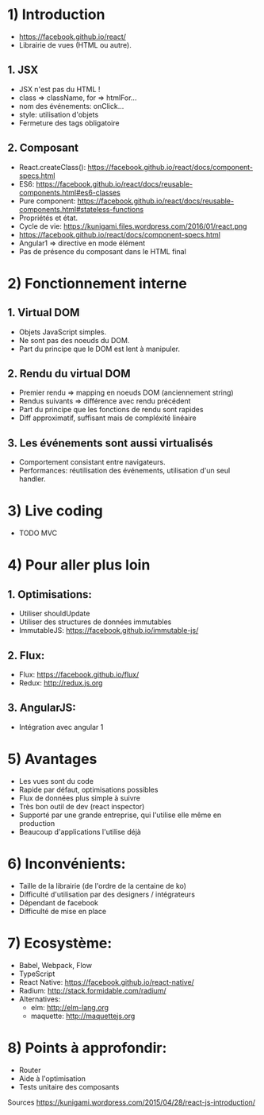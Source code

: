 # 1) Introduction
 - https://facebook.github.io/react/
 - Librairie de vues (HTML ou autre).

## 1. JSX
 - JSX n'est pas du HTML !
 - class => className, for => htmlFor...
 - nom des événements: onClick...
 - style: utilisation d'objets
 - Fermeture des tags obligatoire

## 2. Composant
 - React.createClass(): https://facebook.github.io/react/docs/component-specs.html
 - ES6: https://facebook.github.io/react/docs/reusable-components.html#es6-classes
 - Pure component: https://facebook.github.io/react/docs/reusable-components.html#stateless-functions
 - Propriétés et état.
 - Cycle de vie: https://kunigami.files.wordpress.com/2016/01/react.png
 - https://facebook.github.io/react/docs/component-specs.html
 - Angular1 => directive en mode élément
 - Pas de présence du composant dans le HTML final

# 2) Fonctionnement interne
## 1. Virtual DOM
 - Objets JavaScript simples.
 - Ne sont pas des noeuds du DOM.
 - Part du principe que le DOM est lent à manipuler.
## 2. Rendu du virtual DOM
 - Premier rendu => mapping en noeuds DOM (anciennement string)
 - Rendus suivants => différence avec rendu précédent
 - Part du principe que les fonctions de rendu sont rapides
 - Diff approximatif, suffisant mais de compléxité linéaire
## 3. Les événements sont aussi virtualisés
 - Comportement consistant entre navigateurs.
 - Performances: réutilisation des événements, utilisation d'un seul handler.

# 3) Live coding
 - TODO MVC

# 4) Pour aller plus loin
## 1. Optimisations:
 - Utiliser shouldUpdate
 - Utiliser des structures de données immutables
 - ImmutableJS: https://facebook.github.io/immutable-js/
## 2. Flux:
 - Flux: https://facebook.github.io/flux/
 - Redux: http://redux.js.org
## 3. AngularJS:
 - Intégration avec angular 1

# 5) Avantages
 - Les vues sont du code
 - Rapide par défaut, optimisations possibles
 - Flux de données plus simple à suivre
 - Très bon outil de dev (react inspector)
 - Supporté par une grande entreprise, qui l'utilise elle même en production
 - Beaucoup d'applications l'utilise déjà

# 6) Inconvénients:
 - Taille de la librairie (de l'ordre de la centaine de ko)
 - Difficulté d'utilisation par des designers / intégrateurs
 - Dépendant de facebook
 - Difficulté de mise en place

# 7) Ecosystème:
 - Babel, Webpack, Flow
 - TypeScript
 - React Native: https://facebook.github.io/react-native/
 - Radium: http://stack.formidable.com/radium/
 - Alternatives:
     - elm: http://elm-lang.org
     - maquette: http://maquettejs.org

# 8) Points à approfondir:
 - Router
 - Aide à l'optimisation
 - Tests unitaire des composants

Sources
https://kunigami.wordpress.com/2015/04/28/react-js-introduction/
